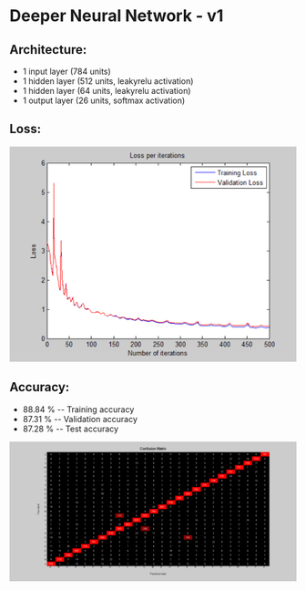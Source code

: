 # Deeper Neural Network - v1

## Architecture:

- 1 input layer (784 units)
- 1 hidden layer (512 units, leakyrelu activation)
- 1 hidden layer (64 units, leakyrelu activation)
- 1 output layer (26 units, softmax activation)

## Loss:

![image](Visualizations/Loss_per_iterations.png)

## Accuracy:

- 88.84 % -- Training accuracy
- 87.31 % -- Validation accuracy
- 87.28 % -- Test accuracy

![image](Visualizations/Confusion_Matrix.png)
